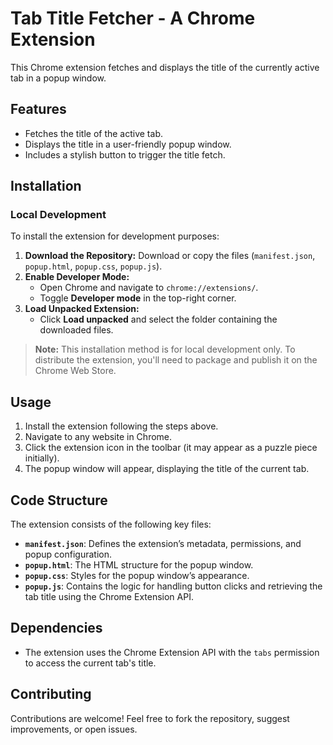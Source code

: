 # Tab Title Fetcher - A Chrome Extension

This Chrome extension fetches and displays the title of the currently active tab in a popup window.

## Features

- Fetches the title of the active tab.
- Displays the title in a user-friendly popup window.
- Includes a stylish button to trigger the title fetch.

## Installation

### Local Development

To install the extension for development purposes:

1. **Download the Repository:** Download or copy the files (`manifest.json`, `popup.html`, `popup.css`, `popup.js`).
2. **Enable Developer Mode:**
   - Open Chrome and navigate to `chrome://extensions/`.
   - Toggle **Developer mode** in the top-right corner.
3. **Load Unpacked Extension:**
   - Click **Load unpacked** and select the folder containing the downloaded files.

> **Note:** This installation method is for local development only. To distribute the extension, you'll need to package and publish it on the Chrome Web Store.

## Usage

1. Install the extension following the steps above.
2. Navigate to any website in Chrome.
3. Click the extension icon in the toolbar (it may appear as a puzzle piece initially).
4. The popup window will appear, displaying the title of the current tab.

## Code Structure

The extension consists of the following key files:

- **`manifest.json`**: Defines the extension’s metadata, permissions, and popup configuration.
- **`popup.html`**: The HTML structure for the popup window.
- **`popup.css`**: Styles for the popup window’s appearance.
- **`popup.js`**: Contains the logic for handling button clicks and retrieving the tab title using the Chrome Extension API.

## Dependencies

- The extension uses the Chrome Extension API with the `tabs` permission to access the current tab's title.

## Contributing

Contributions are welcome! Feel free to fork the repository, suggest improvements, or open issues.
